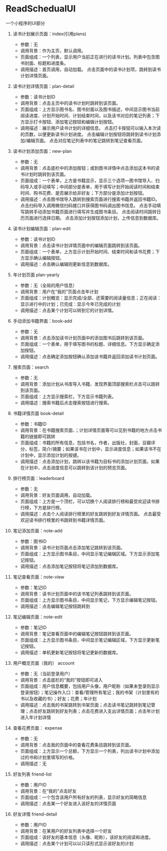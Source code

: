 # ReadSchedualUI
一个小程序的UI部分
1.	读书计划展示页面：index(引用plans)
    -	参数：无
    -	调用背景：作为主页，默认调用。
    -	页面组成：一个列表，显示用户当前正在进行的读书计划。列表中包含图书封面、标题和进度条。
    -	调用描述：首页调用，自动加载。
    点击页面中的读书计划项，跳转到读书计划详情页面。
2.	读书计划详情页面：plan-detail
    -	参数：读书计划ID
    -	调用背景：点击主页中的读书计划时跳转到该页面。
    -	页面组成：上方显示图书名、图书封面以及图书描述，中间显示图书当前阅读进度、计划开始时间、计划结束时间，以及该书对应的笔记列表；下方显示打卡按钮、添加笔记按钮和编辑计划按钮。
    -	调用描述：展示用户读书计划的详细信息。
    点击打卡按钮可以输入本次读的页数，以便更新读书计划进度。
    点击编辑计划按钮将跳转到读书计划添加/编辑页面。
    点击对应笔记列表中的笔记跳转到笔记查看页面。
3.	读书计划添加页面：new-plan
    -	参数：无
    -	调用背景：点击底栏中的添加按钮；或到图书详情中点击添加这本书的读书计划时跳转到该页面。
    -	页面组成：一个表单，上方是书籍显示，显示三个选项—图书馆导入、扫码导入或手动填写；中间部分是表单，用于填写计划开始阅读时间和结束时间、购书花费、是否展示给非好友；下方部分是添加计划按钮。
    -	调用描述：点击图书馆导入跳转到搜索页面进行搜索书籍并返回书籍ID。
点击扫码导入调用微信扫码接口并获得图书码调出图书信息。
点击手动填写跳转手动添加书籍页面进行填写并生成图书条目。
点击阅读时间跳转日历页面进行选择日期。
点击添加计划按钮添加计划，上传信息到数据库。
4.	读书计划编辑页面：plan-edit
    -	参数：读书计划ID
    -	调用背景：点击读书计划详情页面中的编辑页面跳转到该页面。
    -	页面组成：一个表单，上方显示计划开始时间、结束时间和读书花费；下方显示确认编辑按钮。
    -	调用描述：点击确认编辑则更新信息到数据库。
5.	年计划页面 plan-yearly
    -	参数：无（全局的用户信息）
    -	调用背景：用户在“我的”页面点击年计划
    -	页面组成：计划概览：显示完成/全部、还需要的阅读量信息；正在阅读：显示进行中的计划；已完成：显示今年已完成的计划
    -	调用描述：点击某个计划可以转到它的计划详情。
6.	手动添加书籍界面：book-add
    -	参数：无
    -	调用背景：点击添加读书计划页面中的添加图书后跳转到该页面。
    -	页面组成：一个表单，用于填写图书的标题、详细信息。下方显示确定添加按钮。
    -	调用描述：点击确定添加按钮确认添加该书籍并返回添加读书计划页面。
7.	搜索页面：search
    -	参数：无
    -	调用背景：添加计划从书库导入书籍、发现界面顶部搜索栏点击可以跳转到该页面。
    -	页面组成：上方显示搜索栏，下方显示书籍列表。
    -	调用描述：搜索书籍后点击搜索按钮进行搜索。
8.	书籍详情页面 book-detail
    -	参数：书籍ID
    -	调用背景：在书籍搜索页面、；计划详情页面等可以见到书籍的地方点击书籍的链接即可跳转
    -	页面组成：书籍的所有信息，包括书名，作者，出版社，封面，豆瓣评分，标签，简介/摘要；如果该书在计划中，显示进度信息；如果该书不在计划中，显示添加计划的按键。
    -	调用描述：点击添加计划，跳转以该书籍为目标书的添加计划页面。如果在计划中，点击进度信息可以跳转到该计划的预览页面。
9.	排行榜页面：leaderboard
    -	参数：无
    -	调用背景：好友页面调用，自动加载。
    -	页面组成：上方是一个顶栏，可以切换个人阅读排行榜和最受欢迎读书排行榜，下方是排行榜。
    -	调用描述：点击个人阅读排行榜里的好友跳转到好友详情页面。
点击最受欢迎读书排行榜里的书跳转到书籍详情页面。
10.	笔记添加页面：note-add
    -	参数：图书ID
    -	调用背景：读书计划页面点击添加笔记跳转到该页面。
    -	页面组成：上方显示图书条目，中间显示笔记编辑区域。下方显示添加笔记按钮。
    -	调用描述：点击添加笔记按钮将笔记添加到数据库。
11.	笔记查看页面：note-view
    -	参数：笔记ID
    -	调用背景：读书计划页面中的该书笔记列表跳转到该页面。
    -	页面组成：上方显示图书条目，中间显示笔记，下方显示编辑笔记按钮。
    -	调用描述：点击编辑笔记按钮跳转到
12.	笔记编辑页面：note-edit
    -	参数：笔记ID
    -	调用背景：笔记查看页面中的编辑笔记按钮跳转到该页面。
    -	页面组成：上方显示图书条目，中间显示笔记编辑区域，下方显示更新笔记按钮。
    -	调用描述：单机更新笔记按钮将笔记更新的数据库。
13.	用户概览页面（我的） account
    -	参数：无（当前登录用户）
    -	调用背景：点击底栏的“我的”按钮即可进入
    -	页面组成：用户信息概要，包括用户头像，用户昵称（如果未登录则显示登录按钮）；笔记操作入口：查看/管理所有笔记；我的书架（计划里有的书以及收藏的书）；好友；花费；年计划
    -	调用描述：点击我的书架跳转到书架页面；点击读书笔记跳转到笔记管理；点击好友跳转到好友列表；点击花费进入支出详情页面；点击年计划进入年计划详情
14.	查看花费页面： expense
    -	参数：无
    -	调用背景：点击我的页面中的查看花费条目跳转到该页面。
    -	页面组成：上方显示一个总额，下方显示一个列表，列出读书计划中添加过的书和计划里填写的价格。
    -	调用描述：无

15.	好友列表 friend-list
    -	参数：用户ID
    -	调用背景：在“我的”点击好友
    -	页面组成：一个包含该用户所有好友的列表，显示好友的简略信息
    -	调用描述：点击某一个好友进入该好友的详情页面

16.	好友详情 friend-detail
    -	参数：用户ID
    -	调用背景：在某用户的好友列表中选择一个好友
    -	页面组成：该好友的基本信息（头像、昵称），该好友的阅读和进度。
    -	调用描述：点击某个计划可以以只读形式显示该好友的计划

